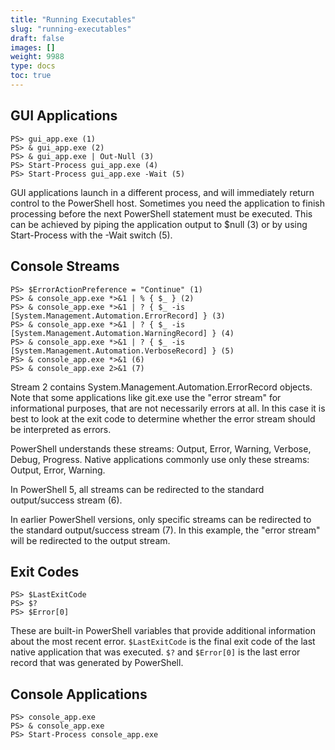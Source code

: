 ```yaml
---
title: "Running Executables"
slug: "running-executables"
draft: false
images: []
weight: 9988
type: docs
toc: true
---
```


## GUI Applications
    PS> gui_app.exe (1)
    PS> & gui_app.exe (2)
    PS> & gui_app.exe | Out-Null (3)
    PS> Start-Process gui_app.exe (4)
    PS> Start-Process gui_app.exe -Wait (5)

GUI applications launch in a different process, and will immediately return control to the PowerShell host. Sometimes you need the application to finish processing before the next PowerShell statement must be executed. This can be achieved by piping the application output to $null (3) or by using Start-Process with the -Wait switch (5).

## Console Streams
    PS> $ErrorActionPreference = "Continue" (1)
    PS> & console_app.exe *>&1 | % { $_ } (2)
    PS> & console_app.exe *>&1 | ? { $_ -is [System.Management.Automation.ErrorRecord] } (3)
    PS> & console_app.exe *>&1 | ? { $_ -is [System.Management.Automation.WarningRecord] } (4)
    PS> & console_app.exe *>&1 | ? { $_ -is [System.Management.Automation.VerboseRecord] } (5)
    PS> & console_app.exe *>&1 (6)
    PS> & console_app.exe 2>&1 (7)

Stream 2 contains System.Management.Automation.ErrorRecord objects. Note that some applications like git.exe use the "error stream" for informational purposes, that are not necessarily errors at all. In this case it is best to look at the exit code to determine whether the error stream should be interpreted as errors.

PowerShell understands these streams: Output, Error, Warning, Verbose, Debug, Progress. Native applications commonly use only these streams: Output, Error, Warning.

In PowerShell 5, all streams can be redirected to the standard output/success stream (6).

In earlier PowerShell versions, only specific streams can be redirected to the standard output/success stream (7). In this example, the "error stream" will be redirected to the output stream.

## Exit Codes
    PS> $LastExitCode
    PS> $?
    PS> $Error[0]

These are built-in PowerShell variables that provide additional information about the most recent error. `$LastExitCode` is the final exit code of the last native application that was executed. `$?` and `$Error[0]` is the last error record that was generated by PowerShell.

## Console Applications
    PS> console_app.exe
    PS> & console_app.exe
    PS> Start-Process console_app.exe

